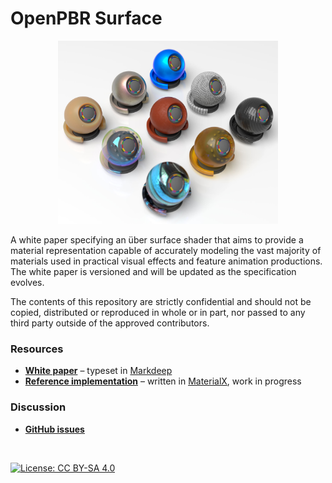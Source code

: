 # OpenPBR Surface

<p align="center">
    <img src="images/title.jpg" width="70%" title="OpenPBR logo (placeholder)"/>
</p>

A white paper specifying an über surface shader that aims to provide a material representation capable of accurately modeling the vast majority of materials used in practical visual effects and feature animation productions. The white paper is versioned and will be updated as the specification evolves.

The contents of this repository are strictly confidential and should not be copied, distributed or reproduced in whole or in part, nor passed to any third party outside of the approved contributors.

### Resources

* **[White paper](https://academysoftwarefoundation.github.io/OpenPBR/)** – typeset in [Markdeep](https://casual-effects.com/markdeep/)
* **[Reference implementation](reference/open_pbr_surface.mtlx)** – written in [MaterialX](https://materialx.org/), work in progress

### Discussion
* **[GitHub issues](https://github.com/AcademySoftwareFoundation/OpenPBR/issues)**

<br/>

[![License: CC BY-SA 4.0](https://img.shields.io/badge/License-Apache%202.0-informational.svg)](LICENSE.txt)
